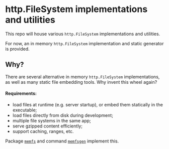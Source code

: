 # http.FileSystem implementations and utilities

This repo will house various `http.FileSystem` implementations and utilities.

For now, an in memory `http.FileSystem` implementation and static generator is provided.

## Why?

There are several alternative in memory `http.FileSystem` implementations, as well as many static file embedding tools.
Why invent this wheel again?

#### Requirements:

* load files at runtime (e.g. server startup), or embed them statically in the executable;
* load files directly from disk during development;
* multiple file systems in the same app;
* serve gzipped content efficiently;
* support caching, ranges, etc.

Package [`memfs`](https://godoc.org/github.com/ncruces/go-fs/memfs) and command [`memfsgen`](https://github.com/ncruces/go-fs/tree/master/memfsgen) implement this.
